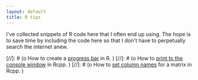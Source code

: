 ```yaml
---
layout: default
title: R tips
---
```


I've collected snippets of R code here that I often end up using. The hope is to save time by including the code here so that I don't have to perpetually search the internet anew.  

[//]: # (o How to create a [progress bar](http://rettopnivek.github.io/pages/Progress_bar.html) in R.  )
[//]: # (o How to [print to the console window](http://rettopnivek.github.io/pages/Rcpp_console_print.html) in Rcpp.  )
[//]: # (o How to [set column names](http://rettopnivek.github.io/pages/Rcpp_column_names.html) for a matrix in Rcpp.  )


